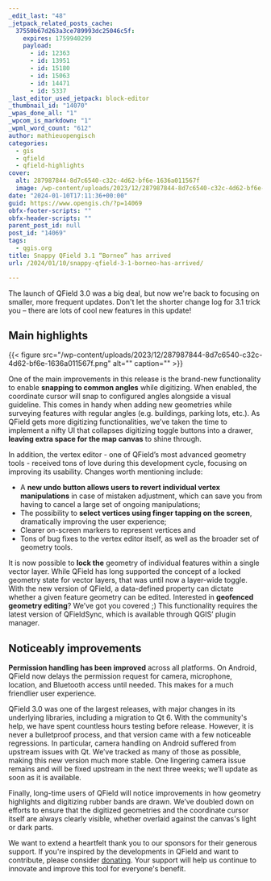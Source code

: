 ```yaml
---
_edit_last: "48"
_jetpack_related_posts_cache:
  37550b67d263a3ce789993dc25046c5f:
    expires: 1759940299
    payload:
      - id: 12363
      - id: 13951
      - id: 15180
      - id: 15063
      - id: 14471
      - id: 5337
_last_editor_used_jetpack: block-editor
_thumbnail_id: "14070"
_wpas_done_all: "1"
_wpcom_is_markdown: "1"
_wpml_word_count: "612"
author: mathieuopengisch
categories:
  - gis
  - qfield
  - qfield-highlights
cover:
  alt: 287987844-8d7c6540-c32c-4d62-bf6e-1636a011567f
  image: /wp-content/uploads/2023/12/287987844-8d7c6540-c32c-4d62-bf6e-1636a011567f.png
date: "2024-01-10T17:11:36+00:00"
guid: https://www.opengis.ch/?p=14069
obfx-footer-scripts: ""
obfx-header-scripts: ""
parent_post_id: null
post_id: "14069"
tags:
  - qgis.org
title: Snappy QField 3.1 “Borneo” has arrived
url: /2024/01/10/snappy-qfield-3-1-borneo-has-arrived/

---
```

The launch of QField 3.0 was a big deal, but now we're back to focusing on smaller, more frequent updates. Don't let the shorter change log for 3.1 trick you – there are lots of cool new features in this update!

## Main highlights

{{< figure src="/wp-content/uploads/2023/12/287987844-8d7c6540-c32c-4d62-bf6e-1636a011567f.png" alt="" caption="" >}}

One of the main improvements in this release is the brand-new functionality to enable **snapping to common angles** while digitizing. When enabled, the coordinate cursor will snap to configured angles alongside a visual guideline. This comes in handy when adding new geometries while surveying features with regular angles (e.g. buildings, parking lots, etc.). As QField gets more digitizing functionalities, we’ve taken the time to implement a nifty UI that collapses digitizing toggle buttons into a drawer, **leaving extra space for the map canvas** to shine through.

In addition, the vertex editor - one of QField’s most advanced geometry tools - received tons of love during this development cycle, focusing on improving its usability. Changes worth mentioning include:

- A **new undo button allows users to revert individual vertex manipulations** in case of mistaken adjustment, which can save you from having to cancel a large set of ongoing manipulations;
- The possibility to **select vertices using finger tapping on the screen**, dramatically improving the user experience;
- Clearer on-screen markers to represent vertices and
- Tons of bug fixes to the vertex editor itself, as well as the broader set of geometry tools.

It is now possible to **lock the** geometry of individual features within a single vector layer. While QField has long supported the concept of a locked geometry state for vector layers, that was until now a layer-wide toggle. With the new version of QField, a data-defined property can dictate whether a given feature geometry can be edited. Interested in **geofenced geometry editing**? We’ve got you covered ;) This functionality requires the latest version of QFieldSync, which is available through QGIS’ plugin manager.

## Noticeably improvements

**Permission handling has been improved** across all platforms. On Android, QField now delays the permission request for camera, microphone, location, and Bluetooth access until needed. This makes for a much friendlier user experience.

QField 3.0 was one of the largest releases, with major changes in its underlying libraries, including a migration to Qt 6. With the community's help, we have spent countless hours testing before release. However, it is never a bulletproof process, and that version came with a few noticeable regressions. In particular, camera handling on Android suffered from upstream issues with Qt. We’ve tracked as many of those as possible, making this new version much more stable. One lingering camera issue remains and will be fixed upstream in the next three weeks; we’ll update as soon as it is available.

Finally, long-time users of QField will notice improvements in how geometry highlights and digitizing rubber bands are drawn. We’ve doubled down on efforts to ensure that the digitized geometries and the coordinate cursor itself are always clearly visible, whether overlaid against the canvas's light or dark parts.

We want to extend a heartfelt thank you to our sponsors for their generous support. If you're inspired by the developments in QField and want to contribute, please consider [donating](https://qfield.org/donate). Your support will help us continue to innovate and improve this tool for everyone's benefit.
